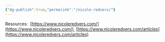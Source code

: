 ```yaml
---
{"dg-publish":true,"permalink":"/nicole-redvers/"}
---
```



Resources: 
[https://www.nicoleredvers.com/](https://www.nicoleredvers.com/) 
[https://www.nicoleredvers.com/articles](https://www.nicoleredvers.com/articles)
